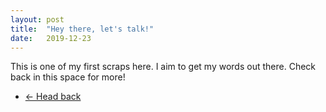 ```yaml
---
layout: post
title:  "Hey there, let's talk!"
date:   2019-12-23
---
```


This is one of my first scraps here. I aim to get my words out there. Check back in this space for more! 

<ul class="pager main-pager">
  <li class="previous">
    <a href="/scraps">&larr; Head back</a>
  </li>
</ul>